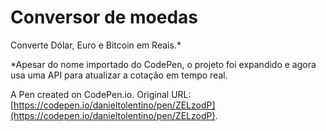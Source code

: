 # Conversor de moedas
Converte Dólar, Euro e Bitcoin em Reais.*

*Apesar do nome importado do CodePen, o projeto foi expandido e agora usa uma API para atualizar a cotação em tempo real.

A Pen created on CodePen.io. Original URL: [https://codepen.io/danieltolentino/pen/ZELzodP](https://codepen.io/danieltolentino/pen/ZELzodP).


